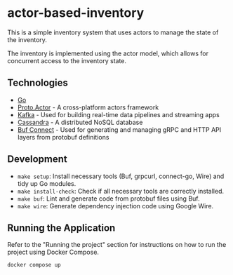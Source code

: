 # actor-based-inventory

This is a simple inventory system that uses actors to manage the state of the inventory. 

The inventory is implemented using the actor model, which allows for concurrent access to the inventory state.

## Technologies
- [Go](https://golang.org/)
- [Proto.Actor](https://proto.actor/) - A cross-platform actors framework
- [Kafka](https://kafka.apache.org/) - Used for building real-time data pipelines and streaming apps
- [Cassandra](http://cassandra.apache.org/) - A distributed NoSQL database
- [Buf Connect](https://docs.buf.build/connect/introduction) - Used for generating and managing gRPC and HTTP API layers from protobuf definitions

## Development

- `make setup`: Install necessary tools (Buf, grpcurl, connect-go, Wire) and tidy up Go modules.
- `make install-check`: Check if all necessary tools are correctly installed.
- `make buf`: Lint and generate code from protobuf files using Buf.
- `make wire`: Generate dependency injection code using Google Wire.

## Running the Application

Refer to the "Running the project" section for instructions on how to run the project using Docker Compose.

```bash
docker compose up
```
